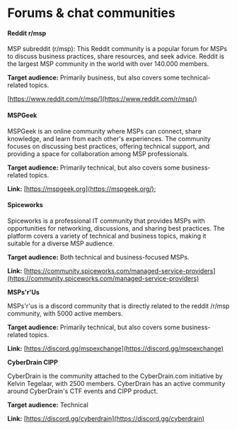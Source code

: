 # Forums & chat communities

#### Reddit r/msp

MSP subreddit (r/msp): This Reddit community is a popular forum for MSPs to discuss business practices, share resources, and seek advice. Reddit is the largest MSP community in the world with over 140.000 members.

**Target audience:** Primarily business, but also covers some technical-related topics.

[https://www.reddit.com/r/msp/](https://www.reddit.com/r/msp/)

#### MSPGeek

MSPGeek is an online community where MSPs can connect, share knowledge, and learn from each other's experiences. The community focuses on discussing best practices, offering technical support, and providing a space for collaboration among MSP professionals.

**Target audience:** Primarily technical, but also covers some business-related topics.

**Link:** [https://mspgeek.org](https://mspgeek.org/);

#### Spiceworks

Spiceworks is a professional IT community that provides MSPs with opportunities for networking, discussions, and sharing best practices. The platform covers a variety of technical and business topics, making it suitable for a diverse MSP audience.

**Target audience:** Both technical and business-focused MSPs.

**Link:** [https://community.spiceworks.com/managed-service-providers](https://community.spiceworks.com/managed-service-providers)

**MSPs'r'Us**

MSPs'r'us is a discord community that is directly related to the reddit /r/msp community, with 5000 active members.

**Target audience:** Primarily technical, but also covers some business-related topics.

**Link:** [https://discord.gg/mspexchange](https://discord.gg/mspexchange)

**CyberDrain CIPP**

CyberDrain is the community attached to the CyberDrain.com initiative by Kelvin Tegelaar, with 2500 members. CyberDrain has an active community around CyberDrain's CTF events and CIPP product.

**Target audience:** Technical

**Link:** [https://discord.gg/cyberdrain](https://discord.gg/cyberdrain)

